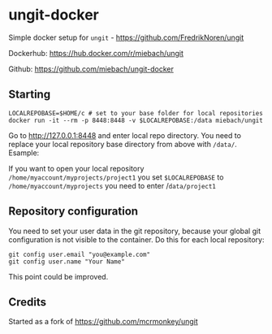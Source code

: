# ungit-docker

Simple docker setup for `ungit` - https://github.com/FredrikNoren/ungit

Dockerhub: https://hub.docker.com/r/miebach/ungit

Github: https://github.com/miebach/ungit-docker

## Starting

```shell
LOCALREPOBASE=$HOME/c # set to your base folder for local repositories
docker run -it --rm -p 8448:8448 -v $LOCALREPOBASE:/data miebach/ungit
```

Go to http://127.0.0.1:8448 and enter local repo directory. You need to replace your local repository base directory from above with `/data/`. Esample: 


If you want to open your local repository `/home/myaccount/myprojects/project1` you set `$LOCALREPOBASE` to `/home/myaccount/myprojects` you need to enter /`data/project1`


## Repository configuration

You need to set your user data in the git repository, because your global git configuration is not visible to the container. Do this for each local repository:

    git config user.email "you@example.com"
    git config user.name "Your Name"

This point could be improved.

## Credits

Started as a fork of https://github.com/mcrmonkey/ungit
